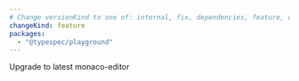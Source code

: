 ```yaml
---
# Change versionKind to one of: internal, fix, dependencies, feature, deprecation, breaking
changeKind: feature
packages:
  - "@typespec/playground"
---
```


Upgrade to latest monaco-editor

